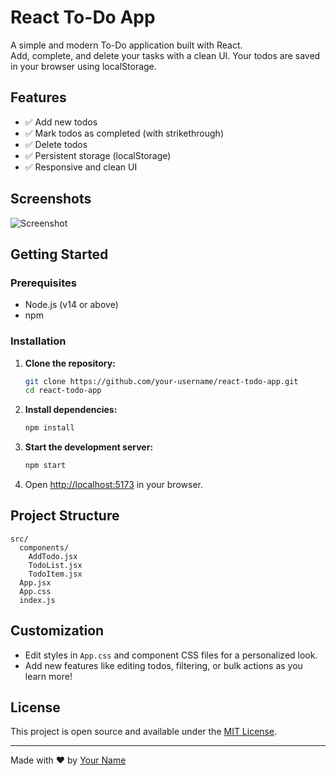 # React To-Do App

A simple and modern To-Do application built with React.  
Add, complete, and delete your tasks with a clean UI. Your todos are saved in your browser using localStorage.

## Features

- ✅ Add new todos
- ✅ Mark todos as completed (with strikethrough)
- ✅ Delete todos
- ✅ Persistent storage (localStorage)
- ✅ Responsive and clean UI

## Screenshots

![Screenshot](screenshot.png) <!-- Add your screenshot file if available -->

## Getting Started

### Prerequisites

- Node.js (v14 or above)
- npm

### Installation

1. **Clone the repository:**
   ```sh
   git clone https://github.com/your-username/react-todo-app.git
   cd react-todo-app
   ```

2. **Install dependencies:**
   ```sh
   npm install
   ```

3. **Start the development server:**
   ```sh
   npm start
   ```

4. Open [http://localhost:5173](http://localhost:5173) in your browser.

## Project Structure

```
src/
  components/
    AddTodo.jsx
    TodoList.jsx
    TodoItem.jsx
  App.jsx
  App.css
  index.js
```

## Customization

- Edit styles in `App.css` and component CSS files for a personalized look.
- Add new features like editing todos, filtering, or bulk actions as you learn more!

## License

This project is open source and available under the [MIT License](LICENSE).

---

Made with ❤️ by [Your Name](https://github.com/your-username)
